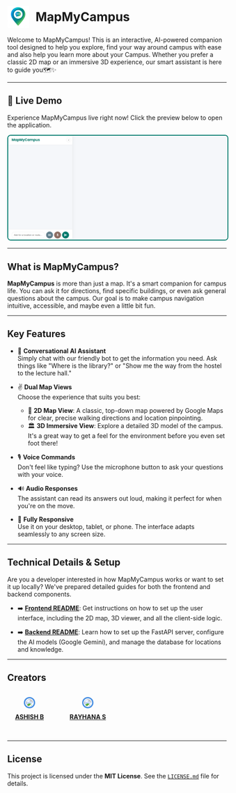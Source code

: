 <h1>
<div style="display: flex; align-items: center;">
<img src="Frontend/assets/Logo.png" width="50" alt="MapMyCampus Logo" style="margin-right: 15px;">
<span>MapMyCampus</span>
</div>
</h1>
Welcome to MapMyCampus! This is an interactive, AI-powered companion tool designed to help you explore, find your way around campus with ease and also help you learn more about your Campus. Whether you prefer a classic 2D map or an immersive 3D experience, our smart assistant is here to guide you🗺️✨

---

## 🚀 Live Demo

Experience MapMyCampus live right now! Click the preview below to open the application.

<div align="center">
  <a href="https://map-my-campus-gamma.vercel.app/" target="_blank">
    <img src="image.png" alt="MapMyCampus Live Demo Preview" width="600" style="border: 2px solid #00796B; border-radius: 8px;">
  </a>
</div>

---

## What is MapMyCampus?

**MapMyCampus** is more than just a map. It's a smart companion for campus life. You can ask it for directions, find specific buildings, or even ask general questions about the campus. Our goal is to make campus navigation intuitive, accessible, and maybe even a little bit fun.

---

## Key Features

- 💬 **Conversational AI Assistant**  
  Simply chat with our friendly bot to get the information you need. Ask things like "Where is the library?" or "Show me the way from the hostel to the lecture hall."

- ✌️ **Dual Map Views**  
  Choose the experience that suits you best:
  - 📍 **2D Map View**: A classic, top-down map powered by Google Maps for clear, precise walking directions and location pinpointing.
  - 🏛️ **3D Immersive View**: Explore a detailed 3D model of the campus. It's a great way to get a feel for the environment before you even set foot there!

- 🎙️ **Voice Commands**  
  Don't feel like typing? Use the microphone button to ask your questions with your voice.

- 🔊 **Audio Responses**  
  The assistant can read its answers out loud, making it perfect for when you're on the move.

- 📱 **Fully Responsive**  
  Use it on your desktop, tablet, or phone. The interface adapts seamlessly to any screen size.

---

## Technical Details & Setup

Are you a developer interested in how MapMyCampus works or want to set it up locally? We've prepared detailed guides for both the frontend and backend components.

- ➡️ [**Frontend README**](Frontend/README.md): Get instructions on how to set up the user interface, including the 2D map, 3D viewer, and all the client-side logic.

- ➡️ [**Backend README**](Backend/README.md): Learn how to set up the FastAPI server, configure the AI models (Google Gemini), and manage the database for locations and knowledge.

---

## Creators

<div align="center" style="display: grid; grid-template-columns: repeat(4, 1fr); gap: 2rem; max-width: 900px; margin: 2rem auto;">


  <div style="text-align: center;">
    <a href="https://github.com/ASHISH-28-02">
      <img src="https://github.com/ASHISH-28-02.png" width="80" style="border-radius: 50%; border: 3px solid #4a90e2; padding: 2px;">
      <p style="margin-top: 0.5rem; font-weight: bold;">ASHISH B</p>
    </a>
  </div>

<div style="text-align: center;">
    <a href="https://github.com/Rayhana27">
      <img src="https://github.com/Rayhana27.png" width="80" style="border-radius: 50%; border: 3px solid #4a90e2; padding: 2px;">
      <p style="margin-top: 0.5rem; font-weight: bold;">RAYHANA S</p>
    </a>
  </div>


</div>

---


## License

This project is licensed under the **MIT License**. See the [`LICENSE.md`](LICENSE) file for details.
